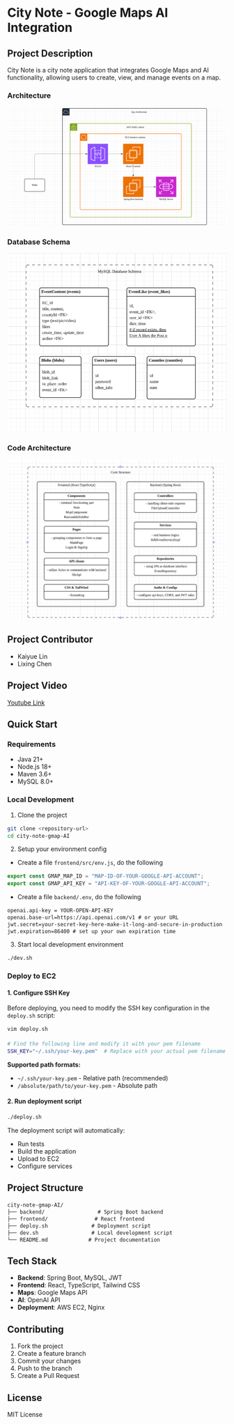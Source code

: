 # City Note - Google Maps AI Integration

## Project Description
City Note is a city note application that integrates Google Maps and AI functionality, allowing users to create, view, and manage events on a map.

### Architecture
![Architecture](/readme-picture/Architecture.png)

### Database Schema
![Database Schema](/readme-picture/DB.png)

### Code Architecture
![Code Architecture](/readme-picture/CodeArch.png)

## Project Contributor
- Kaiyue Lin
- Lixing Chen

## Project Video
[Youtube Link](https://www.youtube.com/watch?v=CSGNxq31pf4)

## Quick Start

### Requirements
- Java 21+
- Node.js 18+
- Maven 3.6+
- MySQL 8.0+

### Local Development
1. Clone the project
```bash
git clone <repository-url>
cd city-note-gmap-AI
```

2. Setup your environment config
    
- Create a file `frontend/src/env.js`, do the following

```javascript
export const GMAP_MAP_ID = "MAP-ID-OF-YOUR-GOOGLE-API-ACCOUNT";
export const GMAP_API_KEY = "API-KEY-OF-YOUR-GOOGLE-API-ACCOUNT";
```

- Create a file `backend/.env`, do the following

```shell
openai.api-key = YOUR-OPEN-API-KEY
openai.base-url=https://api.openai.com/v1 # or your URL
jwt.secret=your-secret-key-here-make-it-long-and-secure-in-production
jwt.expiration=86400 # set up your own expiration time
```

3. Start local development environment
```bash
./dev.sh
```

### Deploy to EC2

#### 1. Configure SSH Key
Before deploying, you need to modify the SSH key configuration in the `deploy.sh` script:

```bash
vim deploy.sh

# Find the following line and modify it with your pem filename
SSH_KEY="~/.ssh/your-key.pem"  # Replace with your actual pem filename
```

**Supported path formats:**
- `~/.ssh/your-key.pem` - Relative path (recommended)
- `/absolute/path/to/your-key.pem` - Absolute path

#### 2. Run deployment script
```bash
./deploy.sh
```

The deployment script will automatically:
- Run tests
- Build the application
- Upload to EC2
- Configure services

## Project Structure
```
city-note-gmap-AI/
├── backend/                 # Spring Boot backend
├── frontend/               # React frontend
├── deploy.sh              # Deployment script
├── dev.sh                 # Local development script
└── README.md             # Project documentation
```

## Tech Stack
- **Backend**: Spring Boot, MySQL, JWT
- **Frontend**: React, TypeScript, Tailwind CSS
- **Maps**: Google Maps API
- **AI**: OpenAI API
- **Deployment**: AWS EC2, Nginx

## Contributing
1. Fork the project
2. Create a feature branch
3. Commit your changes
4. Push to the branch
5. Create a Pull Request

## License
MIT License
